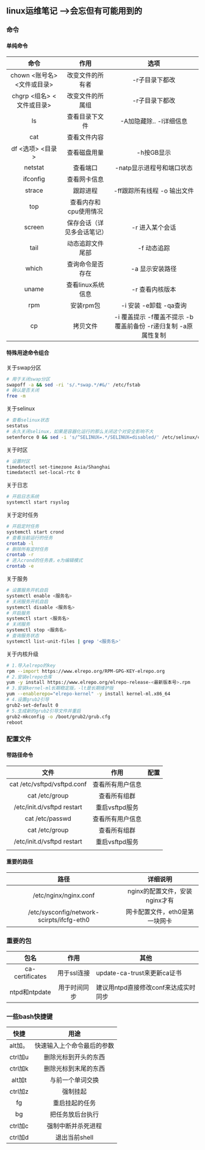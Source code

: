 ## linux运维笔记 -->会忘但有可能用到的

### 命令

#### 单纯命令

|            命令             |            作用            |                             选项                             |
| :-------------------------: | :------------------------: | :----------------------------------------------------------: |
| chown <账号名> <文件或目录> |      改变文件的所有者      |                        -r子目录下都改                        |
|  chgrp <组名> <文件或目录>  |      改变文件的所属组      |                        -r子目录下都改                        |
|             ls              |       查看目录下文件       |                   -A加隐藏除.. -l详细信息                    |
|             cat             |        查看文件内容        |                                                              |
|      df <选项> <目录>       |        查看磁盘用量        |                          -h按GB显示                          |
|           netstat           |          查看端口          |                  -natp显示进程号和端口状态                   |
|          ifconfig           |        查看网卡信息        |                                                              |
|           strace            |          跟踪进程          |                 -ff跟踪所有线程 -o 输出文件                  |
|             top             |   查看内存和cpu使用情况    |                                                              |
|           screen            | 保存会话（详见多会话笔记） |                       -r 进入某个会话                        |
|            tail             |      动态追踪文件尾部      |                         -f 动态追踪                          |
|            which            |      查询命令是否存在      |                       -a 显示安装路径                        |
|            uname            |     查看linux系统信息      |                       -r 查看内核版本                        |
|             rpm             |         安装rpm包          |                    -i 安装 -e卸载 -qa查询                    |
|             cp              |          拷贝文件          | -i 覆盖提示 -f覆盖不提示 -b覆盖前备份 -r递归复制 -a原属性复制 |

#### 特殊用途命令组合

关于swap分区

```bash
# 用于关闭swap分区
swapoff -a && sed -ri 's/.*swap.*/#&/' /etc/fstab
# 确认是否关闭
free -m
```

关于selinux

```bash
# 查看selinux状态
sestatus
# 永久关闭selinux，如果是容器化运行的那么关闭这个对安全影响不大
setenforce 0 && sed -i 's/^SELINUX=.*/SELINUX=disabled/' /etc/selinux/config
```

关于时区

```bash
# 设置时区
timedatectl set-timezone Asia/Shanghai
timedatectl set-local-rtc 0
```

关于日志

```bash
# 开启日志系统
systemctl start rsyslog
```

关于定时任务

```bash
# 开启定时任务
systemctl start crond
# 查看当前运行的任务
crontab -l
# 删除所有定时任务
crontab -r
# 进入crond的任务表，e为编辑模式
crontab -e
```

关于服务

```bash
# 设置服务开机自启
systemctl enable <服务名>
# 关闭服务开机自启
systemctl disable <服务名>
# 开启服务
systemctl start <服务名>
# 关闭服务
systemctl stop <服务名>
# 查询服务状态
systemctl list-unit-files | grep '<服务名>'
```

关于内核升级

```bash
# 1.导入elrepo的key
rpm --import https://www.elrepo.org/RPM-GPG-KEY-elrepo.org
# 2.安装elrepo仓库
yum -y install https://www.elrepo.org/elrepo-release-<最新版本号>.rpm
# 3.安装kernel-ml长期稳定版，-lt是长期维护版
yum --enablerepo="elrepo-kernel" -y install kernel-ml.x86_64
# 4.设置grub2引导
grub2-set-default 0
# 5.生成新的grub2引导文件并重启
grub2-mkconfig -o /boot/grub2/grub.cfg
reboot
```



### 配置文件

#### 带路径命令

|            文件             |       作用       | 配置 |
| :-------------------------: | :--------------: | :--: |
| cat /etc/vsftpd/vsftpd.conf | 查看所有用户信息 |      |
|       cat /etc/group        |   查看所有组群   |      |
| /etc/init.d/vsftpd restart  |  重启vsftpd服务  |      |
|       cat /etc/passwd       | 查看所有用户信息 |      |
|       cat /etc/group        |   查看所有组群   |      |
| /etc/init.d/vsftpd restart  |  重启vsftpd服务  |      |
|                             |                  |      |

#### 重要的路径

|                   路径                    |            详细说明            |
| :---------------------------------------: | :----------------------------: |
|           /etc/nginx/nginx.conf           | nginx的配置文件，安装nginx才有 |
| /etc/sysconfig/network-scirpts/ifcfg-eth0 | 网卡配置文件，eth0是第一块网卡 |

### 重要的包

|      包名       |     作用     | 其他                                 |
| :-------------: | :----------: | ------------------------------------ |
| ca-certificates | 用于ssl连接  | update-ca-trust来更新ca证书          |
|  ntpd和ntpdate  | 用于时间同步 | 建议用ntpd直接修改conf来达成实时同步 |

### 一些bash快捷键

|  快捷   |            用途            |
| :-----: | :------------------------: |
| alt加。 | 快速输入上个命令最后的参数 |
| ctrl加u |    删除光标到开头的东西    |
| ctrl加k |    删除光标到末尾的东西    |
| alt加t  |      与前一个单词交换      |
| ctrl加z |          强制挂起          |
|   fg    |       重启挂起的任务       |
|   bg    |      把任务放后台执行      |
| ctrl加c |     强制中断并杀死进程     |
| ctrl加d |       退出当前shell        |
